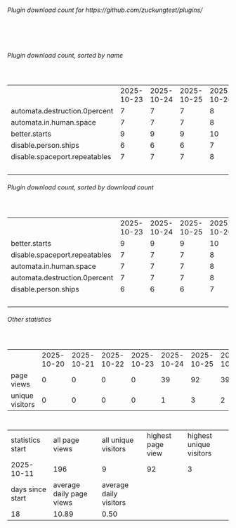 <h6>Plugin download count for https://github.com/zuckungtest/plugins/</h6><br>
<br>
<h6>Plugin download count, sorted by name</h6><sub><sup><br>
<table>
	<tr>
		<td></td>
		<td>2025-10-23</td>
		<td>2025-10-24</td>
		<td>2025-10-25</td>
		<td>2025-10-26</td>
		<td>2025-10-27</td>
		<td>2025-10-28</td>
		<td>2025-10-29</td>
		<td>today +</td>
	</tr>
	<tr>
		<td>automata.destruction.0percent</td>
		<td>7</td>
		<td>7</td>
		<td>7</td>
		<td>8</td>
		<td>8</td>
		<td>9</td>
		<td>9</td>
		<td></td>
	</tr>
	<tr>
		<td>automata.in.human.space</td>
		<td>7</td>
		<td>7</td>
		<td>7</td>
		<td>8</td>
		<td>8</td>
		<td>9</td>
		<td>9</td>
		<td></td>
	</tr>
	<tr>
		<td>better.starts</td>
		<td>9</td>
		<td>9</td>
		<td>9</td>
		<td>10</td>
		<td>10</td>
		<td>11</td>
		<td>11</td>
		<td></td>
	</tr>
	<tr>
		<td>disable.person.ships</td>
		<td>6</td>
		<td>6</td>
		<td>6</td>
		<td>7</td>
		<td>7</td>
		<td>8</td>
		<td>8</td>
		<td></td>
	</tr>
	<tr>
		<td>disable.spaceport.repeatables</td>
		<td>7</td>
		<td>7</td>
		<td>7</td>
		<td>8</td>
		<td>8</td>
		<td>9</td>
		<td>9</td>
		<td></td>
	</tr>
	<tr>
		<td></td>
		<td></td>
		<td></td>
		<td></td>
		<td></td>
		<td></td>
		<td></td>
		<td>46</td>
		<td>0</td>
	</tr>
</table>
</sub></sup>
<h6>Plugin download count, sorted by download count</h6><sub><sup><br>
<table>
	<tr>
		<td></td>
		<td>2025-10-23</td>
		<td>2025-10-24</td>
		<td>2025-10-25</td>
		<td>2025-10-26</td>
		<td>2025-10-27</td>
		<td>2025-10-28</td>
		<td>2025-10-29</td>
		<td>today +</td>
	</tr>
	<tr>
		<td>better.starts</td>
		<td>9</td>
		<td>9</td>
		<td>9</td>
		<td>10</td>
		<td>10</td>
		<td>11</td>
		<td>11</td>
		<td></td>
	</tr>
	<tr>
		<td>disable.spaceport.repeatables</td>
		<td>7</td>
		<td>7</td>
		<td>7</td>
		<td>8</td>
		<td>8</td>
		<td>9</td>
		<td>9</td>
		<td></td>
	</tr>
	<tr>
		<td>automata.in.human.space</td>
		<td>7</td>
		<td>7</td>
		<td>7</td>
		<td>8</td>
		<td>8</td>
		<td>9</td>
		<td>9</td>
		<td></td>
	</tr>
	<tr>
		<td>automata.destruction.0percent</td>
		<td>7</td>
		<td>7</td>
		<td>7</td>
		<td>8</td>
		<td>8</td>
		<td>9</td>
		<td>9</td>
		<td></td>
	</tr>
	<tr>
		<td>disable.person.ships</td>
		<td>6</td>
		<td>6</td>
		<td>6</td>
		<td>7</td>
		<td>7</td>
		<td>8</td>
		<td>8</td>
		<td></td>
	</tr>
	<tr>
		<td></td>
		<td></td>
		<td></td>
		<td></td>
		<td></td>
		<td></td>
		<td></td>
		<td>46</td>
		<td>0</td>
	</tr>
</table>
</sub></sup>
<h6>Other statistics</h6><sub><sup><br>
<table>
	<tr>
		<td> </td>
		<td>2025-10-20</td>
		<td>2025-10-21</td>
		<td>2025-10-22</td>
		<td>2025-10-23</td>
		<td>2025-10-24</td>
		<td>2025-10-25</td>
		<td>2025-10-26</td>
		<td>2025-10-27</td>
		<td>2025-10-28</td>
	</tr>
	<tr>
		<td>page views</td>
		<td>0</td>
		<td>0</td>
		<td>0</td>
		<td>0</td>
		<td>39</td>
		<td>92</td>
		<td>39</td>
		<td>3</td>
		<td>23</td>
	</tr>
	<tr>
		<td>unique visitors</td>
		<td>0</td>
		<td>0</td>
		<td>0</td>
		<td>0</td>
		<td>1</td>
		<td>3</td>
		<td>2</td>
		<td>1</td>
		<td>2</td>
	</tr>
</table>
<br>
<table>
	<tr>
		<td>statistics start</td>
		<td>all page views</td>
		<td>all unique visitors</td>
		<td>highest page view</td>
		<td>highest unique visitors</td>
	</tr>
	<tr>
		<td>2025-10-11</td>
		<td>196</td>
		<td>9</td>
		<td>92</td>
		<td>3</td>
	</tr>
	<tr>
		<td>days since start</td>
		<td>average daily page views</td>
		<td>average daily visitors</td>
		<td></td>
		<td></td>
	</tr>
	<tr>
		<td>18</td>
		<td>10.89</td>
		<td>0.50</td>
		<td></td>
		<td></td>
	</tr>
</table>
</sub></sup>
